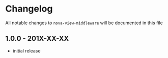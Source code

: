 # Changelog

All notable changes to `nova-view-middleware` will be documented in this file

## 1.0.0 - 201X-XX-XX

- initial release
